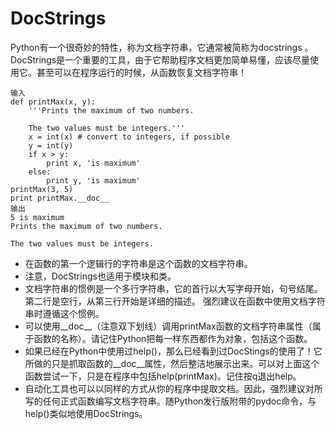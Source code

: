 # DocStrings
Python有一个很奇妙的特性，称为文档字符串，它通常被简称为docstrings 。DocStrings是一个重要的工具，由于它帮助程序文档更加简单易懂，应该尽量使用它。甚至可以在程序运行的时候，从函数恢复文档字符串！

	输入
	def printMax(x, y):
		'''Prints the maximum of two numbers.

		The two values must be integers.'''
		x = int(x) # convert to integers, if possible
		y = int(y)
		if x > y:
			print x, 'is maximum'
		else:
			print y, 'is maximum'
	printMax(3, 5)
	print printMax.__doc__
	输出
	5 is maximum
	Prints the maximum of two numbers.

	The two values must be integers.
* 在函数的第一个逻辑行的字符串是这个函数的文档字符串。
* 注意，DocStrings也适用于模块和类。
* 文档字符串的惯例是一个多行字符串，它的首行以大写字母开始，句号结尾。第二行是空行，从第三行开始是详细的描述。 强烈建议在函数中使用文档字符串时遵循这个惯例。
* 可以使用__doc__（注意双下划线）调用printMax函数的文档字符串属性（属于函数的名称）。请记住Python把每一样东西都作为对象，包括这个函数。
* 如果已经在Python中使用过help()，那么已经看到过DocStings的使用了！它所做的只是抓取函数的__doc__属性，然后整洁地展示出来。可以对上面这个函数尝试一下，只是在程序中包括help(printMax)。记住按q退出help。
* 自动化工具也可以以同样的方式从你的程序中提取文档。因此，强烈建议对所写的任何正式函数编写文档字符串。随Python发行版附带的pydoc命令，与help()类似地使用DocStrings。